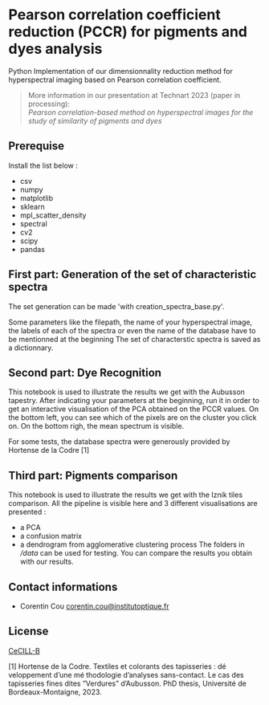 # Pearson correlation coefficient reduction (PCCR) for pigments and dyes analysis
Python Implementation of our dimensionnality reduction method for hyperspectral imaging based on Pearson correlation coefficient.

> More information in our presentation at Technart 2023 (paper in processing):     
> *Pearson correlation-based method on hyperspectral images for the study of similarity of pigments and dyes*

## Prerequise

Install the list below : 
- csv
- numpy
- matplotlib
- sklearn
- mpl_scatter_density
- spectral
- cv2
- scipy   
- pandas

## First part: Generation of the set of characteristic spectra

The set generation can be made 'with creation_spectra_base.py'.

Some parameters like the filepath, the name of your hyperspectral image, the labels
 of each of the spectra or even the name of the database have to be mentionned at the beginning 
The set of characterstic spectra is saved as a dictionnary.


## Second part: Dye Recognition
This notebook is used to illustrate the results we get with the Aubusson tapestry. 
After indicating your parameters at the beginning, run it in order to get an interactive visualisation of the PCA
obtained on the PCCR values. 
On the bottom left, you can see which of the pixels are on the cluster you click on.
On the bottom righ, the mean spectrum is visible.

For some tests, the database spectra were generously provided by Hortense de la Codre [1]

## Third part: Pigments comparison
This notebook is used to illustrate the results we get with the Iznik tiles comparison. 
All the pipeline is visible here and 3 different visualisations are presented : 
- a PCA
- a confusion matrix
- a dendrogram from agglomerative clustering process
 The folders in */data* can be used for testing.
You can compare the results you obtain with our results. 

Contact informations 
-------
- Corentin Cou <corentin.cou@institutoptique.fr>


License
-------
 
[CeCILL-B](LICENSE.txt)

[1] Hortense de la Codre. Textiles et colorants des tapisseries : dé veloppement d’une mé thodologie d’analyses sans-contact. Le cas des tapisseries fines dites ”Verdures” d’Aubusson. PhD thesis, Université de Bordeaux-Montaigne, 2023.

